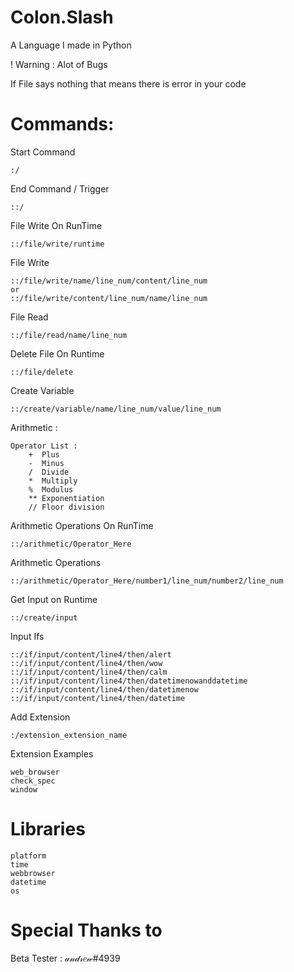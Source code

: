# Colon.Slash
A Language I made in Python

! Warning : Alot of Bugs

If File says nothing that means there is error in your code

# Commands:
Start Command 

    :/

End Command / Trigger

    ::/
    
File Write On RunTime

    ::/file/write/runtime

File Write 

    ::/file/write/name/line_num/content/line_num
    or
    ::/file/write/content/line_num/name/line_num
             
File Read 

    ::/file/read/name/line_num
    
Delete File On Runtime

    ::/file/delete
   
Create Variable

    ::/create/variable/name/line_num/value/line_num

Arithmetic :

    Operator List :
        +  Plus
        -  Minus
        /  Divide
        *  Multiply
        %  Modulus
        ** Exponentiation
        // Floor division
        
Arithmetic Operations On RunTime

    ::/arithmetic/Operator_Here

Arithmetic Operations

    ::/arithmetic/Operator_Here/number1/line_num/number2/line_num
    
Get Input on Runtime

    ::/create/input

Input Ifs

    ::/if/input/content/line4/then/alert
    ::/if/input/content/line4/then/wow
    ::/if/input/content/line4/then/calm
    ::/if/input/content/line4/then/datetimenowanddatetime
    ::/if/input/content/line4/then/datetimenow
    ::/if/input/content/line4/then/datetime

Add Extension

    :/extension_extension_name

Extension Examples

    web_browser
    check_spec
    window

# Libraries

    platform
    time
    webbrowser
    datetime
    os

# Special Thanks to

Beta Tester : 𝒶𝓃𝒹𝓇𝑒𝓌#4939
